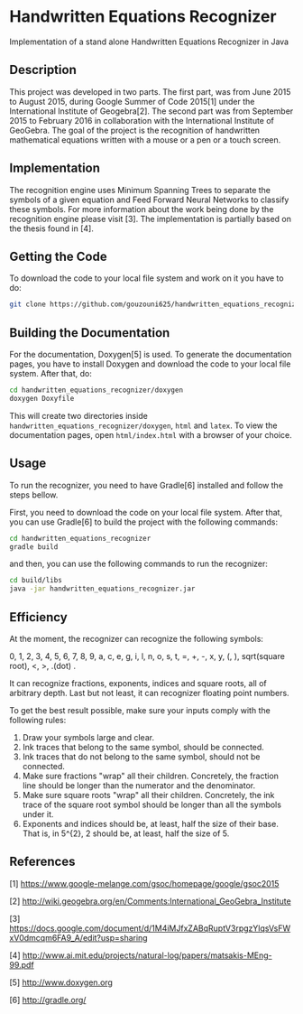 # Handwritten Equations Recognizer
Implementation of a stand alone Handwritten Equations Recognizer in Java

## Description
This project was developed in two parts. The first part, was from June 2015 to August 2015, during
Google Summer of Code 2015[1] under the International Institute of Geogebra[2]. The second part was
from September 2015 to February 2016 in collaboration with the International Institute of GeoGebra.
The goal of the project is the recognition of handwritten mathematical equations written with a
mouse or a pen or a touch screen.

## Implementation
The recognition engine uses Minimum Spanning Trees to separate the symbols of a given equation and
Feed Forward Neural Networks to classify these symbols. For more information about the work being
done by the recognition engine please visit [3]. The implementation is partially based on the thesis
found in [4].

## Getting the Code
To download the code to your local file system and work on it you have to do:

```bash
git clone https://github.com/gouzouni625/handwritten_equations_recognizer.git
```

## Building the Documentation
For the documentation, Doxygen[5] is used. To generate the documentation pages, you have to install
Doxygen and download the code to your local file system. After that, do:

```bash
cd handwritten_equations_recognizer/doxygen
doxygen Doxyfile
```

This will create two directories inside `handwritten_equations_recognizer/doxygen`, `html` and
`latex`. To view the documentation pages, open  `html/index.html` with a browser of your choice.

## Usage
To run the recognizer, you need to have Gradle[6] installed and follow the steps bellow.

First, you need to download the code on your local file system. After that, you can use Gradle[6] to
build the project with the following commands:

```bash
cd handwritten_equations_recognizer
gradle build
```

and then, you can use the following commands to run the recognizer:

```bash
cd build/libs
java -jar handwritten_equations_recognizer.jar
```

## Efficiency
At the moment, the recognizer can recognize the following symbols:

0, 1, 2, 3, 4, 5, 6, 7, 8, 9,
a, c, e, g, i, l, n, o, s, t,
=, +, -, x, y, (, ), sqrt(square root), <, >, .(dot) .

It can recognize fractions, exponents, indices and square roots, all of arbitrary depth. Last but
not least, it can recognizer floating point numbers.

To get the best result possible, make sure your inputs comply with the
following rules:

1. Draw your symbols large and clear.
2. Ink traces that belong to the same symbol, should be connected.
3. Ink traces that do not belong to the same symbol, should not be connected.
4. Make sure fractions "wrap" all their children. Concretely, the fraction line should be longer
than the numerator and the denominator.
5. Make sure square roots "wrap" all their children. Concretely, the ink trace of the square root
symbol should be longer than all the symbols under it.
6. Exponents and indices should be, at least, half the size of their base. That is, in 5^{2}, 2
should be, at least, half the size of 5.

## References

[1] https://www.google-melange.com/gsoc/homepage/google/gsoc2015

[2] http://wiki.geogebra.org/en/Comments:International_GeoGebra_Institute

[3] https://docs.google.com/document/d/1M4iMJfxZABqRuptV3rpgzYlqsVsFWxV0dmcqm6FA9_A/edit?usp=sharing

[4] http://www.ai.mit.edu/projects/natural-log/papers/matsakis-MEng-99.pdf

[5] http://www.doxygen.org

[6] http://gradle.org/
